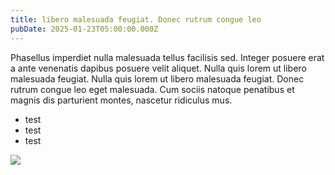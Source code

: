 ```yaml
---
title: libero malesuada feugiat. Donec rutrum congue leo
pubDate: 2025-01-23T05:00:00.000Z
---
```


Phasellus imperdiet nulla malesuada tellus facilisis sed. Integer posuere erat a ante venenatis dapibus posuere velit aliquet. Nulla quis lorem ut libero malesuada feugiat. Nulla quis lorem ut libero malesuada feugiat. Donec rutrum congue leo eget malesuada. Cum sociis natoque penatibus et magnis dis parturient montes, nascetur ridiculus mus.

- test
- test
- test

![](/uploads/fakelogo.png)
